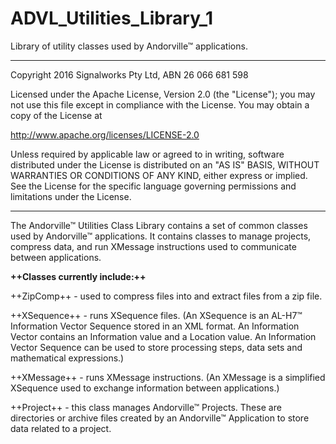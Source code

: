 # ADVL_Utilities_Library_1
Library of utility classes used by Andorville™ applications.


- - -
Copyright 2016 Signalworks Pty Ltd, ABN 26 066 681 598

Licensed under the Apache License, Version 2.0 (the "License");
you may not use this file except in compliance with the License.
You may obtain a copy of the License at

http://www.apache.org/licenses/LICENSE-2.0

Unless required by applicable law or agreed to in writing, software
distributed under the License is distributed on an "AS IS" BASIS,
WITHOUT WARRANTIES OR CONDITIONS OF ANY KIND, either express or implied.
See the License for the specific language governing permissions and
limitations under the License.



- - -

The Andorville™ Utilities Class Library contains a set of common classes used by Andorville™ applications.
It contains classes to manage projects, compress data, and run XMessage instructions used to communicate between applications.

**++Classes currently include:++**

++ZipComp++ - used to compress files into and extract files from a zip file.

++XSequence++ - runs XSequence files. (An XSequence is an AL-H7™ Information Vector Sequence stored in an XML format. An Information Vector contains an Information value and a Location value. An Information Vector Sequence can be used to store processing steps, data sets and mathematical expressions.)

++XMessage++ - runs XMessage instructions. (An XMessage is a simplified XSequence used to exchange information between applications.)

++Project++ - this class manages Andorville™ Projects. These are directories or archive files created by an Andorville™ Application to store data related to a project.

